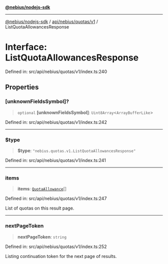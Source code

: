 [**@nebius/nodejs-sdk**](../../../../../README.md)

---

[@nebius/nodejs-sdk](../../../../../README.md) / [api/nebius/quotas/v1](../README.md) / ListQuotaAllowancesResponse

# Interface: ListQuotaAllowancesResponse

Defined in: src/api/nebius/quotas/v1/index.ts:240

## Properties

### \[unknownFieldsSymbol\]?

> `optional` **\[unknownFieldsSymbol\]**: `Uint8Array`\<`ArrayBufferLike`\>

Defined in: src/api/nebius/quotas/v1/index.ts:242

---

### $type

> **$type**: `"nebius.quotas.v1.ListQuotaAllowancesResponse"`

Defined in: src/api/nebius/quotas/v1/index.ts:241

---

### items

> **items**: [`QuotaAllowance`](QuotaAllowance.md)[]

Defined in: src/api/nebius/quotas/v1/index.ts:247

List of quotas on this result page.

---

### nextPageToken

> **nextPageToken**: `string`

Defined in: src/api/nebius/quotas/v1/index.ts:252

Listing continuation token for the next page of results.
